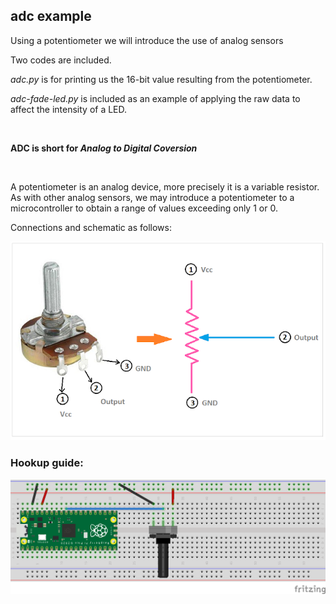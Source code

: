## adc example
Using a potentiometer we will introduce the use of analog sensors <br/>

Two codes are included. <br />

_adc.py_ is for printing us the 16-bit value resulting from the potentiometer. <br />

_adc-fade-led.py_ is included as an example of applying the raw data to affect the intensity of a LED. <br />

<br />

__ADC is short for *Analog to Digital Coversion*__

<br />

A potentiometer is an analog device, more precisely it is a variable resistor. <br /> 
As with other analog sensors, we may introduce a potentiometer to a microcontroller to obtain a range of values exceeding only 1 or 0.
<br />

Connections and schematic as follows:

![pot-connect](pot-connect.png)

### Hookup guide:

![schematic](potentiometer.png)

